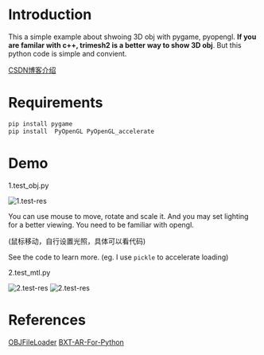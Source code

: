 # Introduction
This a simple example about shwoing 3D obj with pygame, pyopengl.
**If you are familar with c++, trimesh2 is a better way to show 3D obj**. But this python code is simple and convient.

[CSDN博客介绍](https://blog.csdn.net/hongmaodaxia/article/details/78956487)

# Requirements
```bash
pip install pygame
pip install  PyOpenGL PyOpenGL_accelerate
```

# Demo
1.test_obj.py

![1.test-res](readme_use/1.test-res.jpg)

You can use mouse to move, rotate and scale it. And you may set lighting for a better viewing. You need to be familiar with opengl.

(鼠标移动，自行设置光照，具体可以看代码)

See the code to learn more. (eg. I use `pickle` to accelerate loading)

2.test_mtl.py

![2.test-res](readme_use/2.test-res.jpg)
![2.test-res](readme_use/2.test-res-2.jpg)




# References

[OBJFileLoader](https://www.pygame.org/wiki/OBJFileLoader)
[BXT-AR-For-Python](https://gitee.com/791529351/BXT-AR4Python)


